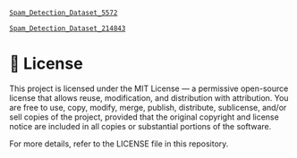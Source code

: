 [`Spam_Detection_Dataset_5572`](https://www.kaggle.com/datasets/uciml/sms-spam-collection-dataset)

[`Spam_Detection_Dataset_214843`](https://www.kaggle.com/datasets/meruvulikith/190k-spam-ham-email-dataset-for-classification)

# 📄 License
This project is licensed under the MIT License — a permissive open-source license that allows reuse, modification, and distribution with attribution. You are free to use, copy, modify, merge, publish, distribute, sublicense, and/or sell copies of the project, provided that the original copyright and license notice are included in all copies or substantial portions of the software.

For more details, refer to the LICENSE file in this repository.
